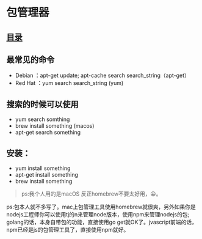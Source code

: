 # 包管理器
## [目录](https://github.com/shgopher/GOFamily/tree/master/%E5%85%A5%E9%97%A8%E7%AF%87/%E6%93%8D%E4%BD%9C%E7%B3%BB%E7%BB%9F/shell)
## 最常见的命令
- Debian	：apt-get update; apt-cache search search_string（apt-get）
- Red Hat	：yum search search_string (yum)

## 搜索的时候可以使用
- yum search somthing
- brew install something (macos)
- apt-get search something

## 安装：
- yum install something
- apt-get install something
- brew install something

> ps:我个人用的是macOS 反正homebrew不要太好用，😀。

ps:包本人就不多写了。mac上包管理工具使用homebrew就很爽，另外如果你是nodejs工程师你可以使用tj的n来管理node版本，使用npm来管理nodejs的包; golang的话，本身自带包的功能，直接使用go get就OK了。jvascript前端的话，npm已经是js的包管理工具了，直接使用npm就好。
